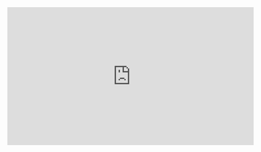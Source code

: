 <iframe width="560" height="315" src="https://www.youtube.com/embed/6CcZbwVc1Yg" frameborder="0" allow="accelerometer; autoplay; encrypted-media; gyroscope; picture-in-picture" allowfullscreen></iframe>
